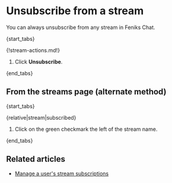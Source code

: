 # Unsubscribe from a stream

You can always unsubscribe from any stream in Feniks Chat.

{start_tabs}

{!stream-actions.md!}

1. Click **Unsubscribe**.

{end_tabs}

## From the streams page (alternate method)

{start_tabs}

{relative|stream|subscribed}

1. Click on the green checkmark the left of the stream name.

{end_tabs}

## Related articles

* [Manage a user's stream subscriptions](/help/manage-user-stream-subscriptions)
